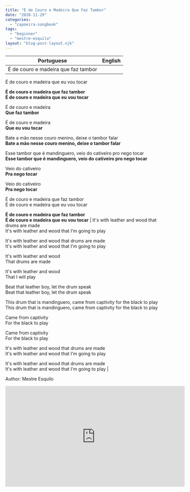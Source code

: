 ```yaml
---
title: "É de Couro e Madeira Que Faz Tambor"
date: "2020-11-29"
categories: 
  - "capoeira-songbook"
tags: 
  - "beginner"
  - "mestre-esquilo"
layout: "blog-post-layout.njk"
---
```


| Portuguese | English |
| --- | --- |
| É de couro e madeira que faz tambor  
É de couro e madeira que eu vou tocar  
  
**É de couro e madeira que faz tambor  
É de couro e madeira que eu vou tocar**  
  
É de couro e madeira  
**Que faz tambor**  
  
É de couro e madeira  
**Que eu vou tocar**  
  
Bate a mão nesse couro menino, deixe o tambor falar  
**Bate a mão nesse couro menino, deixe o tambor falar**  
  
Esse tambor que é mandinguero, veio do cativeiro pro nego tocar  
**Esse tambor que é mandinguero, veio do cativeiro pro nego tocar**  
  
Veio do cativeiro  
**Pra nego tocar**  
  
Veio do cativeiro  
**Pra nego tocar**  
  
É de couro e madeira que faz tambor  
É de couro e madeira que eu vou tocar  
  
**É de couro e madeira que faz tambor  
É de couro e madeira que eu vou tocar** | It's with leather and wood that drums are made  
It's with leather and wood that I'm going to play  
  
It's with leather and wood that drums are made  
It's with leather and wood that I'm going to play  
  
It's with leather and wood  
That drums are made  
  
It's with leather and wood  
That I will play  
  
Beat that leather boy, let the drum speak  
Beat that leather boy, let the drum speak  
  
This drum that is mandinguero, came from captivity for the black to play  
This drum that is mandinguero, came from captivity for the black to play  
  
Came from captivity  
For the black to play  
  
Came from captivity  
For the black to play  
  
It's with leather and wood that drums are made  
It's with leather and wood that I'm going to play  
  
It's with leather and wood that drums are made  
It's with leather and wood that I'm going to play |

<figcaption>

Author: Mestre Esquilo

</figcaption>

<iframe width="560" height="315" src="https://www.youtube.com/embed/lSAo5m2DkI0" title="YouTube video player" frameborder="0" allow="accelerometer; autoplay; clipboard-write; encrypted-media; gyroscope; picture-in-picture" allowfullscreen></iframe>
